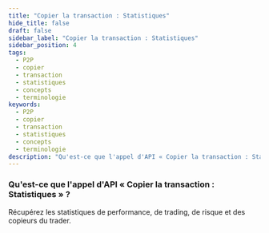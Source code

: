```yaml
---
title: "Copier la transaction : Statistiques"
hide_title: false
draft: false
sidebar_label: "Copier la transaction : Statistiques"
sidebar_position: 4
tags:
  - P2P
  - copier
  - transaction
  - statistiques
  - concepts
  - terminologie
keywords:
  - P2P
  - copier
  - transaction
  - statistiques
  - concepts
  - terminologie
description: "Qu'est-ce que l'appel d'API « Copier la transaction : Statistiques » ?"
---
```


### Qu'est-ce que l'appel d'API « Copier la transaction : Statistiques » ?

Récupérez les statistiques de performance, de trading, de risque et des copieurs du trader.
